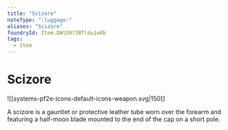 ```yaml
---
title: "Scizore"
noteType: ":luggage:"
aliases: "Scizore"
foundryId: Item.DWlD973BTldu1wRb
tags:
  - Item
---
```


# Scizore
![[systems-pf2e-icons-default-icons-weapon.svg|150]]

A scizore is a gauntlet or protective leather tube worn over the forearm and featuring a half-moon blade mounted to the end of the cap on a short pole.
